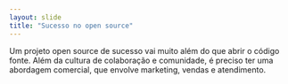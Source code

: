 ```yaml
---
layout: slide
title: "Sucesso no open source"
---
```


Um projeto open source de sucesso vai muito além do que abrir o código fonte. Além da cultura de colaboração e comunidade, é preciso ter uma abordagem comercial, que envolve marketing, vendas e atendimento.
